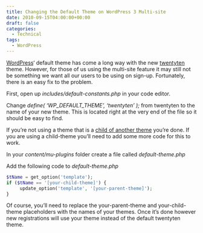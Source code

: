 ```yaml
---
title: Changing the Default Theme on WordPress 3 Multi-site
date: 2010-09-15T04:00:00+00:00
draft: false
categories:
  - Technical
tags:
  - WordPress
---
```


[WordPress][1]‘ default theme has come a long way with the new [twentyten][2] theme. However, for those of us using the multi-site feature it may still not be something we want all our users to be using on sign-up. Fortunately, there is an easy fix to the problem.

First, open up _includes/default-constants.php_ in your code editor.

Change _define( ‘WP\_DEFAULT\_THEME’, ‘twentyten’ );_ from twentyten to the name of your new theme. This is located right at the very end of the file so it should be easy to find.

If you’re not using a theme that is a [child of another theme][3] you’re done. If you are using a child-theme you’ll need to add some more code for this to work.

In your _content/mu-plugins_ folder create a file called _default-theme.php_

Add the following code to _default-theme.php_

``` php
$tName = get_option('template');
if ($tName == '[your-child-theme]') {
     update_option('template', '[your-parent-theme]');
}
```

Of course, you’ll need to replace the your-parent-theme and your-child-theme placeholders with the names of your themes. Once it’s done however new registrations will use your theme instead of the default twentyten theme.

 [1]: http://www.wordpress.org
 [2]: http://2010dev.wordpress.com/
 [3]: http://codex.wordpress.org/Child_Themes